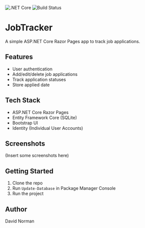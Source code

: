 ![.NET Core](https://img.shields.io/badge/.NET-8.0-blue)
![Build Status](https://github.com/DWNorman47/JobTracker/actions/workflows/build.yml/badge.svg)

# JobTracker
A simple ASP.NET Core Razor Pages app to track job applications.

## Features
- User authentication
- Add/edit/delete job applications
- Track application statuses
- Store applied date

## Tech Stack
- ASP.NET Core Razor Pages
- Entity Framework Core (SQLite)
- Bootstrap UI
- Identity (Individual User Accounts)

## Screenshots
(Insert some screenshots here)

## Getting Started
1. Clone the repo
2. Run `Update-Database` in Package Manager Console
3. Run the project

## Author
David Norman
